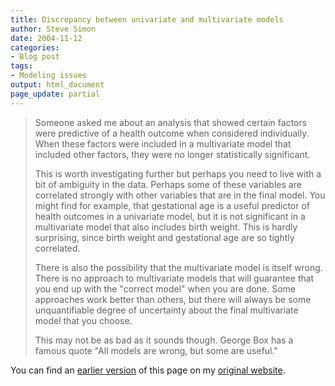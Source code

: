 ```yaml
---
title: Discrepancy between univariate and multivariate models
author: Steve Simon
date: 2004-11-12
categories:
- Blog post
tags:
- Modeling issues
output: html_document
page_update: partial
---
```

> Someone asked me about an analysis that showed certain factors were
> predictive of a health outcome when considered individually. When
> these factors were included in a multivariate model that included
> other factors, they were no longer statistically significant.
>
> This is worth investigating further but perhaps you need to live with
> a bit of ambiguity in the data. Perhaps some of these variables are
> correlated strongly with other variables that are in the final model.
> You might find for example, that gestational age is a useful predictor
> of health outcomes in a univariate model, but it is not significant in
> a multivariate model that also includes birth weight. This is hardly
> surprising, since birth weight and gestational age are so tightly
> correlated.
>
> There is also the possibility that the multivariate model is itself
> wrong. There is no approach to multivariate models that will guarantee
> that you end up with the "correct model" when you are done. Some
> approaches work better than others, but there will always be some
> unquantifiable degree of uncertainty about the final multivariate
> model that you choose.
>
> This may not be as bad as it sounds though. George Box has a famous
> quote "All models are wrong, but some are useful."

You can find an [earlier version](http://www.pmean.com/04/MultivariateModels.html) of this page on my [original website](http://www.pmean.com/original_site.html).
